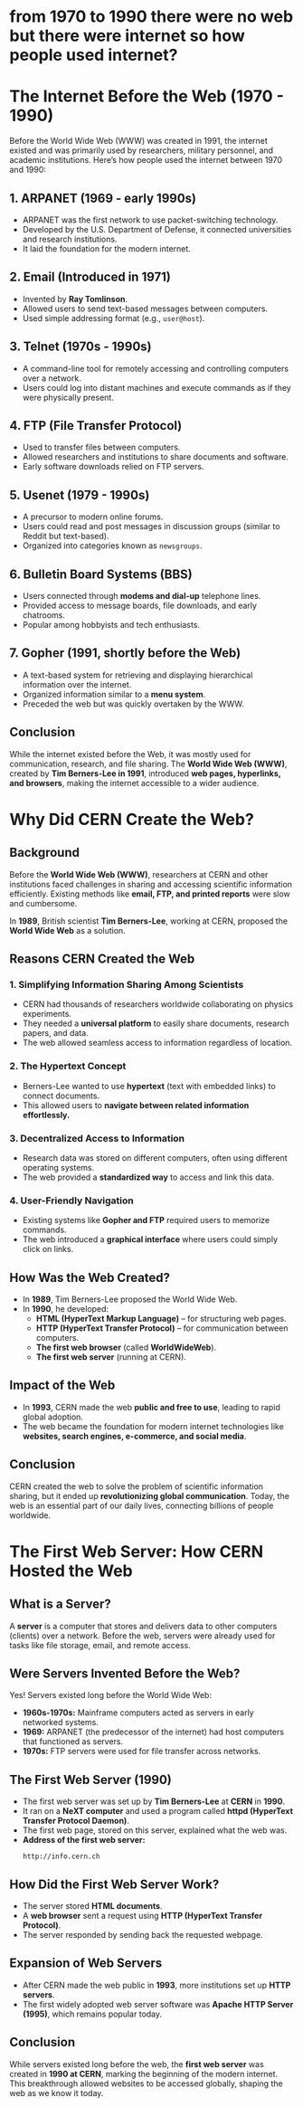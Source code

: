 # from 1970 to 1990 there were no web but  there were internet so how people used internet?

# The Internet Before the Web (1970 - 1990)

Before the World Wide Web (WWW) was created in 1991, the internet existed and was primarily used by researchers, military personnel, and academic institutions. Here’s how people used the internet between 1970 and 1990:

## 1. ARPANET (1969 - early 1990s)
- ARPANET was the first network to use packet-switching technology.
- Developed by the U.S. Department of Defense, it connected universities and research institutions.
- It laid the foundation for the modern internet.

## 2. Email (Introduced in 1971)
- Invented by **Ray Tomlinson**.
- Allowed users to send text-based messages between computers.
- Used simple addressing format (e.g., `user@host`).

## 3. Telnet (1970s - 1990s)
- A command-line tool for remotely accessing and controlling computers over a network.
- Users could log into distant machines and execute commands as if they were physically present.

## 4. FTP (File Transfer Protocol)
- Used to transfer files between computers.
- Allowed researchers and institutions to share documents and software.
- Early software downloads relied on FTP servers.

## 5. Usenet (1979 - 1990s)
- A precursor to modern online forums.
- Users could read and post messages in discussion groups (similar to Reddit but text-based).
- Organized into categories known as `newsgroups`.

## 6. Bulletin Board Systems (BBS)
- Users connected through **modems and dial-up** telephone lines.
- Provided access to message boards, file downloads, and early chatrooms.
- Popular among hobbyists and tech enthusiasts.

## 7. Gopher (1991, shortly before the Web)
- A text-based system for retrieving and displaying hierarchical information over the internet.
- Organized information similar to a **menu system**.
- Preceded the web but was quickly overtaken by the WWW.

## Conclusion
While the internet existed before the Web, it was mostly used for communication, research, and file sharing. The **World Wide Web (WWW)**, created by **Tim Berners-Lee in 1991**, introduced **web pages, hyperlinks, and browsers**, making the internet accessible to a wider audience.

# Why Did CERN Create the Web?

## **Background**
Before the **World Wide Web (WWW)**, researchers at CERN and other institutions faced challenges in sharing and accessing scientific information efficiently. Existing methods like **email, FTP, and printed reports** were slow and cumbersome. 

In **1989**, British scientist **Tim Berners-Lee**, working at CERN, proposed the **World Wide Web** as a solution.

## **Reasons CERN Created the Web**

### 1. **Simplifying Information Sharing Among Scientists**
- CERN had thousands of researchers worldwide collaborating on physics experiments.
- They needed a **universal platform** to easily share documents, research papers, and data.
- The web allowed seamless access to information regardless of location.

### 2. **The Hypertext Concept**
- Berners-Lee wanted to use **hypertext** (text with embedded links) to connect documents.
- This allowed users to **navigate between related information effortlessly.**

### 3. **Decentralized Access to Information**
- Research data was stored on different computers, often using different operating systems.
- The web provided a **standardized way** to access and link this data.

### 4. **User-Friendly Navigation**
- Existing systems like **Gopher and FTP** required users to memorize commands.
- The web introduced a **graphical interface** where users could simply click on links.

## **How Was the Web Created?**
- In **1989**, Tim Berners-Lee proposed the World Wide Web.
- In **1990**, he developed:
  - **HTML (HyperText Markup Language)** – for structuring web pages.
  - **HTTP (HyperText Transfer Protocol)** – for communication between computers.
  - **The first web browser** (called **WorldWideWeb**).
  - **The first web server** (running at CERN).

## **Impact of the Web**
- In **1993**, CERN made the web **public and free to use**, leading to rapid global adoption.
- The web became the foundation for modern internet technologies like **websites, search engines, e-commerce, and social media**.

## **Conclusion**
CERN created the web to solve the problem of scientific information sharing, but it ended up **revolutionizing global communication**. Today, the web is an essential part of our daily lives, connecting billions of people worldwide.

# The First Web Server: How CERN Hosted the Web

## **What is a Server?**
A **server** is a computer that stores and delivers data to other computers (clients) over a network. Before the web, servers were already used for tasks like file storage, email, and remote access.

## **Were Servers Invented Before the Web?**
Yes! Servers existed long before the World Wide Web:
- **1960s-1970s:** Mainframe computers acted as servers in early networked systems.
- **1969:** ARPANET (the predecessor of the internet) had host computers that functioned as servers.
- **1970s:** FTP servers were used for file transfer across networks.

## **The First Web Server (1990)**
- The first web server was set up by **Tim Berners-Lee** at **CERN** in **1990**.
- It ran on a **NeXT computer** and used a program called **httpd (HyperText Transfer Protocol Daemon)**.
- The first web page, stored on this server, explained what the web was.
- **Address of the first web server:**
  ```
  http://info.cern.ch
  ```

## **How Did the First Web Server Work?**
- The server stored **HTML documents**.
- A **web browser** sent a request using **HTTP (HyperText Transfer Protocol)**.
- The server responded by sending back the requested webpage.

## **Expansion of Web Servers**
- After CERN made the web public in **1993**, more institutions set up **HTTP servers**.
- The first widely adopted web server software was **Apache HTTP Server (1995)**, which remains popular today.

## **Conclusion**
While servers existed long before the web, the **first web server** was created in **1990 at CERN**, marking the beginning of the modern internet. This breakthrough allowed websites to be accessed globally, shaping the web as we know it today.

